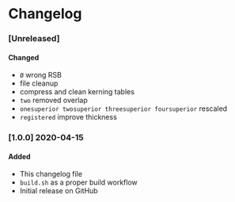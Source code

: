# Changelog

### [Unreleased]
#### Changed
- ```Ø``` wrong RSB
- file cleanup
- compress and clean kerning tables
- ```two``` removed overlap
- ```onesuperior twosuperior threesuperior foursuperior``` rescaled
- ```registered``` improve thickness

### [1.0.0] 2020-04-15
#### Added
- This changelog file
- ```build.sh``` as a proper build workflow
- Initial release on GitHub
